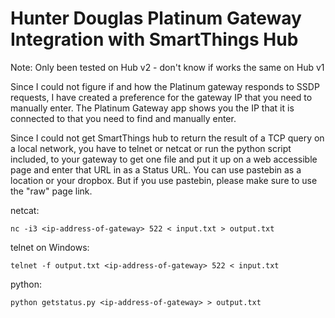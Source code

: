 # Hunter Douglas Platinum Gateway Integration with SmartThings Hub

Note: Only been tested on Hub v2 - don't know if works the same on Hub v1

Since I could not figure if and how the Platinum gateway responds to SSDP requests, I have created a preference for the gateway IP that you need to manually enter. The Platinum Gateway app shows you the IP that it is connected to that you need to find and manually enter.

Since I could not get SmartThings hub to return the result of a TCP query on a local network, you have to telnet or netcat or run the python script included, to your gateway to get one file and put it up on a web accessible page and enter that URL in as a Status URL. You can use pastebin as a location or your dropbox. But if you use pastebin, please make sure to use the "raw" page link.

netcat:

	nc -i3 <ip-address-of-gateway> 522 < input.txt > output.txt

telnet on Windows:

	telnet -f output.txt <ip-address-of-gateway> 522 < input.txt

python:
	
	python getstatus.py <ip-address-of-gateway> > output.txt

